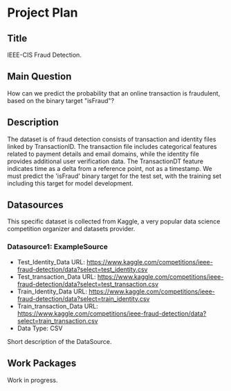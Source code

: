 # Project Plan

## Title
<!-- Give your project a short title. -->
IEEE-CIS Fraud Detection.

## Main Question

<!-- Think about one main question you want to answer based on the data. -->
How can we predict the probability that an online transaction is fraudulent, based on the binary target "isFraud"?

## Description

<!-- Describe your data science project in max. 200 words. Consider writing about why and how you attempt it. -->
The dataset is of fraud detection consists of transaction and identity files linked by TransactionID. The transaction file includes categorical features related to payment details and email domains, while the identity file provides additional user verification data. The TransactionDT feature indicates time as a delta from a reference point, not as a timestamp. We must predict the 'isFraud' binary target for the test set, with the training set including this target for model development.

## Datasources

This specific dataset is collected from Kaggle, a very popular data science competition organizer and datasets provider. 

### Datasource1: ExampleSource
* Test_Identity_Data URL: https://www.kaggle.com/competitions/ieee-fraud-detection/data?select=test_identity.csv
* Test_transaction_Data URL: https://www.kaggle.com/competitions/ieee-fraud-detection/data?select=test_transaction.csv
* Train_Identity_Data URL: https://www.kaggle.com/competitions/ieee-fraud-detection/data?select=train_identity.csv
* Train_transaction_Data URL: https://www.kaggle.com/competitions/ieee-fraud-detection/data?select=train_transaction.csv
* Data Type: CSV

Short description of the DataSource.

## Work Packages

Work in progress.
